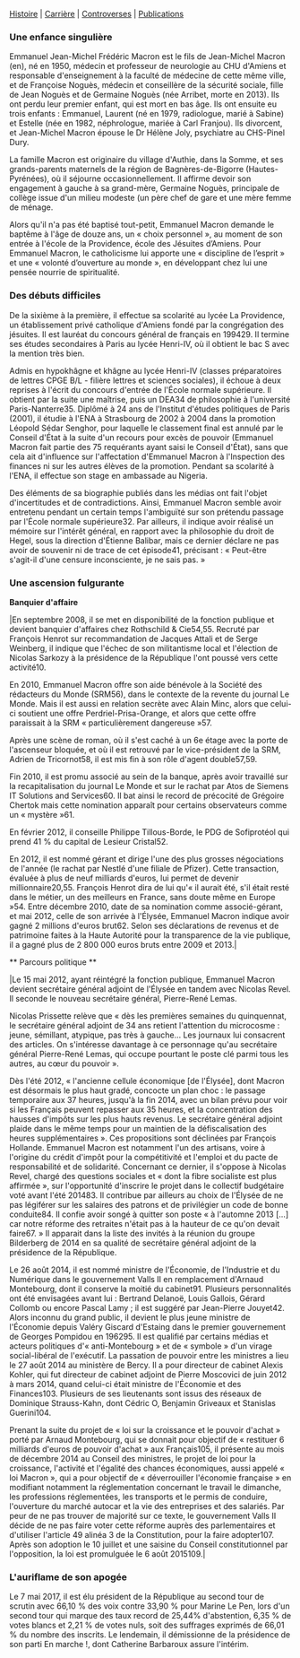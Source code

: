 [Histoire](histoire.md) | [Carrière](carriere.md) | [Controverses](contro.md) | [Publications](publis.md)

### Une enfance singulière

Emmanuel Jean-Michel Frédéric Macron est le fils de Jean-Michel Macron (en), né en 1950, médecin et professeur de neurologie au CHU d'Amiens et responsable d'enseignement à la faculté de médecine de cette même ville, et de Françoise Noguès, médecin et conseillère de la sécurité sociale, fille de Jean Noguès et de Germaine Noguès (née Arribet, morte en 2013). Ils ont perdu leur premier enfant, qui est mort en bas âge. Ils ont ensuite eu trois enfants : Emmanuel, Laurent (né en 1979, radiologue, marié à Sabine) et Estelle (née en 1982, néphrologue, mariée à Carl Franjou). Ils divorcent, et Jean-Michel Macron épouse le Dr Hélène Joly, psychiatre au CHS-Pinel Dury.

La famille Macron est originaire du village d'Authie, dans la Somme, et ses grands-parents maternels de la région de Bagnères-de-Bigorre (Hautes-Pyrénées), où il séjourne occasionnellement. Il affirme devoir son engagement à gauche à sa grand-mère, Germaine Noguès, principale de collège issue d'un milieu modeste (un père chef de gare et une mère femme de ménage.

Alors qu'il n'a pas été baptisé tout-petit, Emmanuel Macron demande le baptême à l'âge de douze ans, un « choix personnel », au moment de son entrée à l'école de la Providence, école des Jésuites d’Amiens. Pour Emmanuel Macron, le catholicisme lui apporte une « discipline de l’esprit » et une « volonté d’ouverture au monde », en développant chez lui une pensée nourrie de spiritualité.

 ### Des débuts difficiles

De la sixième à la première, il effectue sa scolarité au lycée La Providence, un établissement privé catholique d'Amiens fondé par la congrégation des jésuites. Il est lauréat du concours général de français en 199429. Il termine ses études secondaires à Paris au lycée Henri-IV, où il obtient le bac S avec la mention très bien.

Admis en hypokhâgne et khâgne au lycée Henri-IV (classes préparatoires de lettres CPGE B/L - filière lettres et sciences sociales), il échoue à deux reprises à l'écrit du concours d'entrée de l'École normale supérieure. Il obtient par la suite une maîtrise, puis un DEA34 de philosophie à l'université Paris-Nanterre35. Diplômé à 24 ans de l'Institut d'études politiques de Paris (2001), il étudie à l'ENA à Strasbourg de 2002 à 2004 dans la promotion Léopold Sédar Senghor, pour laquelle le classement final est annulé par le Conseil d'État à la suite d'un recours pour excès de pouvoir (Emmanuel Macron fait partie des 75 requérants ayant saisi le Conseil d'État), sans que cela ait d'influence sur l'affectation d'Emmanuel Macron à l'Inspection des finances ni sur les autres élèves de la promotion. Pendant sa scolarité à l'ENA, il effectue son stage en ambassade au Nigeria.

Des éléments de sa biographie publiés dans les médias ont fait l'objet d'incertitudes et de contradictions. Ainsi, Emmanuel Macron semble avoir entretenu pendant un certain temps l'ambiguïté sur son prétendu passage par l'École normale supérieure32. Par ailleurs, il indique avoir réalisé un mémoire sur l'intérêt général, en rapport avec la philosophie du droit de Hegel, sous la direction d'Étienne Balibar, mais ce dernier déclare ne pas avoir de souvenir ni de trace de cet épisode41, précisant : « Peut-être s'agit-il d'une censure inconsciente, je ne sais pas. »

### Une ascension fulgurante

**Banquier d'affaire**

|En septembre 2008, il se met en disponibilité de la fonction publique et devient banquier d'affaires chez Rothschild & Cie54,55. Recruté par François Henrot sur recommandation de Jacques Attali et de Serge Weinberg, il indique que l'échec de son militantisme local et l'élection de Nicolas Sarkozy à la présidence de la République l'ont poussé vers cette activité10.

En 2010, Emmanuel Macron offre son aide bénévole à la Société des rédacteurs du Monde (SRM56), dans le contexte de la revente du journal Le Monde. Mais il est aussi en relation secrète avec Alain Minc, alors que celui-ci soutient une offre Perdriel-Prisa-Orange, et alors que cette offre paraissait à la SRM « particulièrement dangereuse »57.

Après une scène de roman, où il s'est caché à un 6e étage avec la porte de l'ascenseur bloquée, et où il est retrouvé par le vice-président de la SRM, Adrien de Tricornot58, il est mis fin à son rôle d'agent double57,59.

Fin 2010, il est promu associé au sein de la banque, après avoir travaillé sur la recapitalisation du journal Le Monde et sur le rachat par Atos de Siemens IT Solutions and Services60. Il bat ainsi le record de précocité de Grégoire Chertok mais cette nomination apparaît pour certains observateurs comme un « mystère »61.

En février 2012, il conseille Philippe Tillous-Borde, le PDG de Sofiprotéol qui prend 41 % du capital de Lesieur Cristal52.

En 2012, il est nommé gérant et dirige l'une des plus grosses négociations de l'année (le rachat par Nestlé d'une filiale de Pfizer). Cette transaction, évaluée à plus de neuf milliards d'euros, lui permet de devenir millionnaire20,55. François Henrot dira de lui qu'« il aurait été, s'il était resté dans le métier, un des meilleurs en France, sans doute même en Europe »54. Entre décembre 2010, date de sa nomination comme associé-gérant, et mai 2012, celle de son arrivée à l'Élysée, Emmanuel Macron indique avoir gagné 2 millions d'euros brut62. Selon ses déclarations de revenus et de patrimoine faites à la Haute Autorité pour la transparence de la vie publique, il a gagné plus de 2 800 000 euros bruts entre 2009 et 2013.|

** Parcours politique **

|Le 15 mai 2012, ayant réintégré la fonction publique, Emmanuel Macron devient secrétaire général adjoint de l'Élysée en tandem avec Nicolas Revel. Il seconde le nouveau secrétaire général, Pierre-René Lemas.

Nicolas Prissette relève que « dès les premières semaines du quinquennat, le secrétaire général adjoint de 34 ans retient l'attention du microcosme : jeune, sémillant, atypique, pas très à gauche... Les journaux lui consacrent des articles. On s'intéresse davantage à ce personnage qu'au secrétaire général Pierre-René Lemas, qui occupe pourtant le poste clé parmi tous les autres, au cœur du pouvoir ».

Dès l'été 2012, « l'ancienne cellule économique [de l'Élysée], dont Macron est désormais le plus haut gradé, concocte un plan choc : le passage temporaire aux 37 heures, jusqu'à la fin 2014, avec un bilan prévu pour voir si les Français peuvent repasser aux 35 heures, et la concentration des hausses d'impôts sur les plus hauts revenus. Le secrétaire général adjoint plaide dans le même temps pour un maintien de la défiscalisation des heures supplémentaires ». Ces propositions sont déclinées par François Hollande. Emmanuel Macron est notamment l'un des artisans, voire à l'origine du crédit d'impôt pour la compétitivité et l'emploi et du pacte de responsabilité et de solidarité. Concernant ce dernier, il s'oppose à Nicolas Revel, chargé des questions sociales et « dont la fibre socialiste est plus affirmée », sur l'opportunité d'inscrire le projet dans le collectif budgétaire voté avant l'été 201483. Il contribue par ailleurs au choix de l'Élysée de ne pas légiférer sur les salaires des patrons et de privilégier un code de bonne conduite84. Il confie avoir songé à quitter son poste « à l'automne 2013 [...] car notre réforme des retraites n'était pas à la hauteur de ce qu'on devait faire67. » Il apparait dans la liste des invités à la réunion du groupe Bilderberg de 2014 en sa qualité de secrétaire général adjoint de la présidence de la République.

Le 26 août 2014, il est nommé ministre de l'Économie, de l'Industrie et du Numérique dans le gouvernement Valls II en remplacement d'Arnaud Montebourg, dont il conserve la moitié du cabinet91. Plusieurs personnalités ont été envisagées avant lui : Bertrand Delanoë, Louis Gallois, Gérard Collomb ou encore Pascal Lamy ; il est suggéré par Jean-Pierre Jouyet42. Alors inconnu du grand public, il devient le plus jeune ministre de l'Économie depuis Valéry Giscard d'Estaing dans le premier gouvernement de Georges Pompidou en 196295. Il est qualifié par certains médias et acteurs politiques d'« anti-Montebourg » et de « symbole » d'un virage social-libéral de l'exécutif. La passation de pouvoir entre les ministres a lieu le 27 août 2014 au ministère de Bercy. Il a pour directeur de cabinet Alexis Kohler, qui fut directeur de cabinet adjoint de Pierre Moscovici de juin 2012 à mars 2014, quand celui-ci était ministre de l'Économie et des Finances103. Plusieurs de ses lieutenants sont issus des réseaux de Dominique Strauss-Kahn, dont Cédric O, Benjamin Griveaux et Stanislas Guerini104.

Prenant la suite du projet de « loi sur la croissance et le pouvoir d'achat » porté par Arnaud Montebourg, qui se donnait pour objectif de « restituer 6 milliards d'euros de pouvoir d'achat » aux Français105, il présente au mois de décembre 2014 au Conseil des ministres, le projet de loi pour la croissance, l'activité et l'égalité des chances économiques, aussi appelé « loi Macron », qui a pour objectif de « déverrouiller l'économie française » en modifiant notamment la réglementation concernant le travail le dimanche, les professions réglementées, les transports et le permis de conduire, l'ouverture du marché autocar et la vie des entreprises et des salariés. Par peur de ne pas trouver de majorité sur ce texte, le gouvernement Valls II décide de ne pas faire voter cette réforme auprès des parlementaires et d'utiliser l'article 49 alinéa 3 de la Constitution, pour la faire adopter107. Après son adoption le 10 juillet et une saisine du Conseil constitutionnel par l'opposition, la loi est promulguée le 6 août 2015109.|

### L'auriflame de son apogée

Le 7 mai 2017, il est élu président de la République au second tour de scrutin avec 66,10 % des voix contre 33,90 % pour Marine Le Pen, lors d'un second tour qui marque des taux record de 25,44% d'abstention, 6,35 % de votes blancs et 2,21 % de votes nuls, soit des suffrages exprimés de 66,01 % du nombre des inscrits. Le lendemain, il démissionne de la présidence de son parti En marche !, dont Catherine Barbaroux assure l'intérim.
